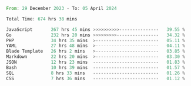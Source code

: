 
<!--START_SECTION:waka-->

```rust
From: 29 December 2023 - To: 05 April 2024

Total Time: 674 hrs 38 mins

JavaScript       267 hrs 45 mins >>>>>>>>>>---------------   39.55 %
Go               232 hrs 20 mins >>>>>>>>>----------------   34.32 %
PHP              34 hrs 35 mins  >------------------------   05.11 %
YAML             27 hrs 48 mins  >------------------------   04.11 %
Blade Template   26 hrs 2 mins   >------------------------   03.85 %
Markdown         22 hrs 20 mins  >------------------------   03.30 %
JSON             12 hrs 23 mins  -------------------------   01.83 %
Bash             10 hrs 39 mins  -------------------------   01.57 %
SQL              8 hrs 33 mins   -------------------------   01.26 %
CSS              7 hrs 36 mins   -------------------------   01.12 %
```

<!--END_SECTION:waka-->
<!---
Abedmuh/Abedmuh is a ✨ special ✨ repository because its `README.md` (this file) appears on your GitHub profile.
You can click the Preview link to take a look at your changes.
--->
